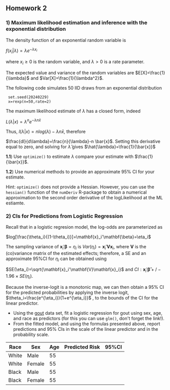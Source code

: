 
## Homework 2


### 1) Maximum likelihood estimation and inference with the exponential distribution

The density function of an exponential random variable is


   $f(x_i|\lambda)=\lambda e^{-\lambda x_i}$
   
where $x_i\geq0$ is the random variable, and $\lambda>0$ is a rate parameter.

The expected value and variance of the random variables are $E[X]=\frac{1}{\lambda}$ and $Var[X]=\frac{1}{\lambda^2}$.

The following code simulates 50 IID draws from an exponential distribution

```{r}
 set.seed(20240229)
 x=rexp(n=50,rate=2)

```

The maximum likelihood estimate of $\lambda$ has a closed form, indeed

$L(\lambda |x)=\lambda^n e^{-\lambda  n \bar{x}}$

Thus, $l(\lambda|x)=nlog(\lambda) -\lambda n \bar{x}$, therefore

$\frac{dl}{d\lambda}=\frac{n}{\lambda}-n \bar{x}$. Setting this derivative equal to zero, and solving for $\hat{\lambda}$ gives $\hat{\lambda}=\frac{1}{\bar{x}}$


**1.1**) Use `optimize()` to estimate $\lambda$ compare your estimate with $\frac{1}{\bar{x}}$.


**1.2**) Use numerical methods to provide an approximate 95% CI for your estimate.

Hint: `optimize()` does not provide a Hessian. However, you can use the `hessian()` function of the `numDeriv` R-package to obtain a numerical approximation to the second order derivative of the logLikelihood at the ML estiamte. 

### 2) CIs for Predictions from Logistic Regression

Recall that in a logistic regresion model, the log-odds are parameterized as


$log[\frac{\theta_i}{(1-\theta_i)}]=\mathbf{x}_i'\mathbf{\beta}=\eta_i$   
    

The sampling variance of $\mathbf{x}_i'\mathbf{\beta}=\eta_i$ is $Var(\eta_i)=\mathbf{x}_i'\mathbf{V}\mathbf{x}_i$, where $\mathbf{V}$ is the (co)variance matrix of the estimated effects; therefore, a SE and an approximate 95%CI for $\eta_i$ can be obtained using

   $SE(\eta_i)=\sqrt{\mathbf{x}_i'\mathbf{V}\mathbf{x}_i}$ and 
   $CI: \mathbf{x}_i'\mathbf{\hat{\beta}}+/- 1.96\times SE(\eta_i)$. 
  
  
Because the inverse-logit is a monotonic map, we can then obtain a 95% CI for  the predicted probabilities by applying the inverse logit, $\theta_i=\frac{e^{\eta_i}}{1+e^{\eta_i}}$ , to the bounds of the CI for the linear predictor.


 - Using the [gout](https://raw.githubusercontent.com/gdlc/STAT_COMP/master/DATA/goutData.txt) data set, fit a logistic regression for gout using sex, age, and race as predictors (for this you can use `glm()`, don't forget the link!).
 - From the fitted model, and using the formulas presented above, report predictions and 95% CIs in the scale of the linear predictor and in the probability scale. 
 
 
| Race |Sex | Age   | Predicted Risk  | 95%CI |
|---|---|---|---|---|
| White | Male  | 55  |   | |
| White | Female |  55 |   | |
| Black |Male | 55  |   | |
| Black | Female |  55 |   | |



